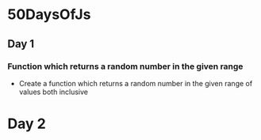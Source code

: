# 50DaysOfJs

## Day 1
### Function which returns a random number in the given range
* Create a function which returns a random number in the given range of values both inclusive

# Day 2



